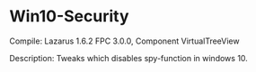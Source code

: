 # Win10-Security

Compile:
  Lazarus 1.6.2 FPC 3.0.0,
  Component VirtualTreeView

Description:
  Tweaks which disables spy-function in windows 10.
